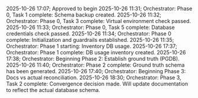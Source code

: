 2025-10-26 17:07; Approved to begin
2025-10-26 11:31; Orchestrator: Phase 0, Task 1 complete: Schema backup created.
2025-10-26 11:32; Orchestrator: Phase 0, Task 3 complete: Virtual environment check passed.
2025-10-26 11:33; Orchestrator: Phase 0, Task 5 complete: Database credentials check passed.
2025-10-26 11:34; Orchestrator: Phase 0 complete: Initialization and guardrails established.
2025-10-26 11:35; Orchestrator: Phase 1 starting: Inventory DB usage.
2025-10-26 17:37; Orchestrator: Phase 1 complete: DB usage inventory created.
2025-10-26 17:38; Orchestrator: Beginning Phase 2: Establish ground truth (PGDB).
2025-10-26 11:40; Orchestrator: Phase 2 complete: Ground truth schema has been generated.
2025-10-26 17:40; Orchestrator: Beginning Phase 3: Docs vs actual reconciliation.
2025-10-26 18:30; Orchestrator: Phase 3, Task 2 complete: Convergence decision made. Will update documentation to reflect the actual database schema.